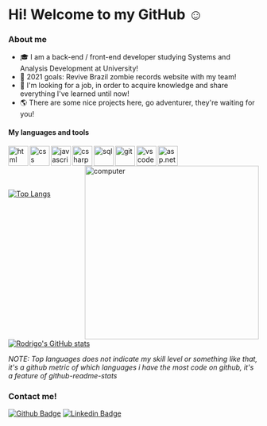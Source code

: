 # Hi! Welcome to my GitHub :relaxed:
 



### About me

* :mortar_board: I am a back-end / front-end developer studying Systems and Analysis Development at University!
* :confetti_ball: 2021 goals: Revive Brazil zombie records website with my team!
* :mag_right: I'm looking for a job, in order to acquire knowledge and share everything I've learned until now!
* :earth_americas: There are some nice projects here, go adventurer, they're waiting for you! 

#### My languages and tools

<img align="left" width="40px" alt="html" src="https://user-images.githubusercontent.com/77635828/113378137-a16ced00-934c-11eb-9096-250ed891a91a.png">
<img align="left" width="40px" alt="css" src="https://user-images.githubusercontent.com/77635828/113378216-dbd68a00-934c-11eb-83f3-9745fd7afacc.png">
<img align="left" width="40px" alt="javascript" src="https://user-images.githubusercontent.com/77635828/113378444-6b7c3880-934d-11eb-805d-42e40554e0af.png">
<img align="left" width="40px" alt="csharp" src="https://user-images.githubusercontent.com/77635828/113378520-9d8d9a80-934d-11eb-958e-23f4c2bb8bcd.png">
<img align="left" width="40px" alt="sql" src="https://user-images.githubusercontent.com/77635828/113378580-bdbd5980-934d-11eb-9867-22af7cecf00c.png">
<img align="left" width="40px" alt="git" src="https://user-images.githubusercontent.com/77635828/113378614-d7f73780-934d-11eb-8a16-ec79486a7032.png">
<img align="left" width="40px" alt="vscode" src="https://user-images.githubusercontent.com/77635828/113379292-7a63ea80-934f-11eb-9a2a-e17485badcf8.png">
<img align="left" width="40px" alt="asp.net" src="https://user-images.githubusercontent.com/77635828/113379364-aed7a680-934f-11eb-9c27-da055c793585.png">

<img align="right" width="350px" alt="computer" src="https://user-images.githubusercontent.com/77635828/113380114-b8620e00-9351-11eb-900d-5373117e955c.png">

<br>
<br>
<br>
<br>

[![Top Langs](https://github-readme-stats.vercel.app/api/top-langs/?username=Rodrigocambraia14&show_icons=true&theme=tokyonight)](https://github.com/Rodrigocambraia14/github-readme-stats)
<br>
[![Rodrigo's GitHub stats](https://github-readme-stats.vercel.app/api?username=Rodrigocambraia14&show_icons=true&theme=tokyonight)](https://github.com/Rodrigocambraia14/github-readme-stats)

*NOTE: Top languages does not indicate my skill level or something like that, it's a github metric of which languages i have the most code on github, it's a feature of github-readme-stats*
### Contact me!
[![Github Badge](https://img.shields.io/badge/-Github-000?style=flat-square&logo=Github&logoColor=white&link=https://github.com/Rodrigocambraia14)](https://github.com/fagnerpsantos)
[![Linkedin Badge](https://img.shields.io/badge/-LinkedIn-blue?style=flat-square&logo=Linkedin&logoColor=white&link=https://www.linkedin.com/in/rodrigo-gonçalves-cambraia-soares-36b114203/)](https://www.linkedin.com/in/rodrigo-gonçalves-cambraia-soares-36b114203/)